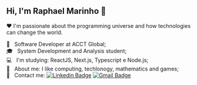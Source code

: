 ## Hi, I'm Raphael Marinho 👋

:heart:  I'm passionate about the programming universe and how technologies can change the world.

 :briefcase: &nbsp; Software Developer at ACCT Global;
 <br/> :mortar_board: &nbsp; System Development and Analysis student;
 <br/> :computer: &nbsp; I'm studying: ReactJS, Next.js, Typescript e Node.js;
 <br/> 💬  &nbsp; About me: I like computing, techlonogy, mathematics and games;
 <br/> :email: &nbsp; Contact me: [![Linkedin Badge](https://img.shields.io/badge/-LinkedIn-blue?style=flat-square&logo=Linkedin&logoColor=white&link=https://www.linkedin.com/in/raphael-marinho-a2b6bb17a/)](https://www.linkedin.com/in/raphael-marinho-a2b6bb17a/) 
[![Gmail Badge](https://img.shields.io/badge/-Email-c14438?style=flat-square&logo=Gmail&logoColor=white&link=mailto:contatoraphamarinho@gmail.com)](mailto:contatoraphamarinho@gmail.com)
